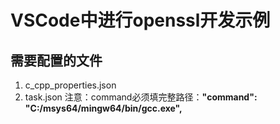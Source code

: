 # VSCode中进行openssl开发示例

## 需要配置的文件

1. c_cpp_properties.json
2. task.json
注意：command必须填完整路径：**"command": "C:/msys64/mingw64/bin/gcc.exe",**
